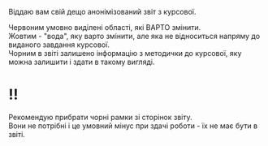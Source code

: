 Віддаю вам свій дещо анонімізований звіт з курсової.

Червоним умовно виділені області, які ВАРТО змінити.  
Жовтим - "вода", яку варто змінити, але яка не відноситься напряму до виданого завдання курсової.  
Чорним в звіті залишено інформацію з методички до курсової, яку можна залишити і здати в такому вигляді.  

# !!
Рекомендую прибрати чорні рамки зі сторінок звіту.  
Вони не потрібні і це умовний мінус при здачі роботи - їх не має бути в звіті.